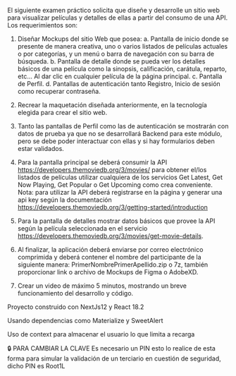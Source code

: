 El siguiente examen práctico solicita que diseñe y desarrolle un sitio web para visualizar películas y
detalles de ellas a partir del consumo de una API.
Los requerimientos son:
1. Diseñar Mockups del sitio Web que posea:
a. Pantalla de inicio donde se presente de manera creativa, uno o varios listados de
películas actuales o por categorías, y un menú o barra de navegación con su barra de
búsqueda.
b. Pantalla de detalle donde se pueda ver los detalles básicos de una película como la
sinopsis, calificación, carátula, reparto, etc... Al dar clic en cualquier película de la
página principal.
c. Pantalla de Perfil.
d. Pantallas de autenticación tanto Registro, Inicio de sesión como recuperar
contraseña.

2. Recrear la maquetación diseñada anteriormente, en la tecnología elegida para crear el sitio
web.
3. Tanto las pantallas de Perfil como las de autenticación se mostrarán con datos de prueba ya
que no se desarrollará Backend para este módulo, pero se debe poder interactuar con ellas y
si hay formularios deben estar validados.
4. Para la pantalla principal se deberá consumir la API
https://developers.themoviedb.org/3/movies/ para obtener el/los listados de películas
utilizar cualquiera de los servicios Get Latest, Get Now Playing, Get Popular o Get Upcoming
como crea conveniente.
Nota: para utilizar la API deberá registrarse en la página y generar una api key según la
documentación https://developers.themoviedb.org/3/getting-started/introduction
5. Para la pantalla de detalles mostrar datos básicos que provee la API según la película
seleccionada en el servicio https://developers.themoviedb.org/3/movies/get-movie-details.
6. Al finalizar, la aplicación deberá enviarse por correo electrónico comprimida y deberá
contener el nombre del participante de la siguiente manera:
PrimerNombrePrimerApellido.zip o 7z, también proporcionar link o archivo de Mockups de
Figma o AdobeXD.
7. Crear un video de máximo 5 minutos, mostrando un breve funcionamiento del desarrollo y
código.


Proyecto construido con NextJs12 y React 18.2

Usando dependencias como Materialize y SweetAlert

Uso de context para almacenar el usuario lo que limita a recarga

🔒️ PARA CAMBIAR LA CLAVE
Es necesario un PIN esto lo realice de esta forma para simular la validación de un terciario en cuestión de seguridad, dicho PIN es Root1L
